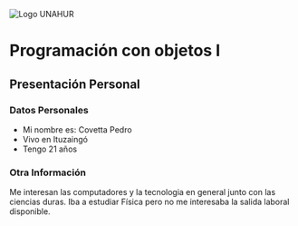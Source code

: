 ![Logo UNAHUR](./UNAHUR.png)

# Programación con objetos I
## Presentación Personal

### Datos Personales
- Mi nombre es: Covetta Pedro
- Vivo en Ituzaingó
- Tengo 21 años

### Otra Información
  Me interesan las computadores y la tecnologia en general junto con las ciencias duras. Iba a estudiar Física pero no me interesaba la salida laboral disponible.
